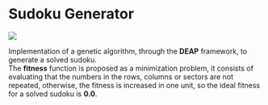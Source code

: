 # Sudoku Generator

<img src="https://img.shields.io/badge/GPL-v3-green"/>

Implementation of a genetic algorithm, through the **DEAP** framework, to generate a solved sudoku.   
The **fitness** function is proposed as a minimization problem, it consists of evaluating that the numbers in the rows, columns or sectors are not repeated, otherwise, the fitness is increased in one unit, so the ideal fitness for a solved sudoku is **0.0**.
